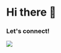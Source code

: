 # Hi there 🙌 

<!-- ## Software Engineer, Artificial Intelligence Enthusiast -->

<!-- An informatics engineering graduate student, concentrating on Software Engineering and Artificial Intelligence (AI), who is motivated, visionary, and capable of being a groundbreaker. Seeking MT Program as a platform for learning and growing. During the lectures, successfully led an internal technology organization by demonstrating the values of professionalism, utilization of technology, teamwork, and persuasive communication. -->


<!-- - :robot: **Front End Stack**: Vue.js, Nuxt, Flutter  -->
<!-- - :green_apple: **Back End Stack**: Python, Django REST framework, nodejs, Express, PHP, Laravel/Lumen, CodeIgniter -->
<!-- - :blue_heart: **Database**: MySQL, Postgresql, SQLite -->

### Let's connect!
<p>
    <a href="https://linkedin.com/in/nandahadymulya" target="blank"><img src="https://img.shields.io/badge/LinkedIn-30302f?style=flat&logo=linkedin" /></a>
</p>
